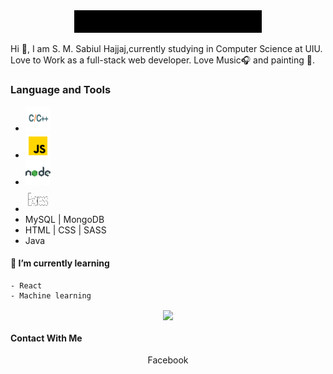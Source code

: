 

<div align="center" width="50">
    <img src="https://github.com/SabiulSabit/SabiulSabit/blob/master/gif/hello.gif" width="300" />
</div>


Hi :green_heart:, I am S. M. Sabiul Hajjaj,currently studying in Computer Science at UIU. Love to Work as a full-stack web developer. 
Love Music:headphones: and painting :art:.

### Language and Tools
  
   - <img alt="C/C++" width="40px" height="40px" src="https://github.com/SabiulSabit/SabiulSabit/blob/master/img/c-cplus.png" /> 
   - <img  alt="JavaScript" width="40px" height="40px" src="https://github.com/SabiulSabit/SabiulSabit/blob/master/img/javascript.png" /> 
   - <img alt="node.js" width="40px" height="40px" src="https://github.com/SabiulSabit/SabiulSabit/blob/master/img/nodejs.png" />  
   - <img alt="Express.js" width="40px" height="40px" src="https://github.com/SabiulSabit/SabiulSabit/blob/master/img/express.jpg" /> 
   - MySQL | MongoDB
   - HTML | CSS | SASS
   - Java
   


#### 🌱 I’m currently learning 
    - React
    - Machine learning
    

<div align="center">
    
   <image align="center" src="https://github-readme-stats.vercel.app/api?username=sabiulsabit&show_icons=true"> 
       
</div>   
    
#### Contact With Me

<div align="center">
          Facebook
</div>
